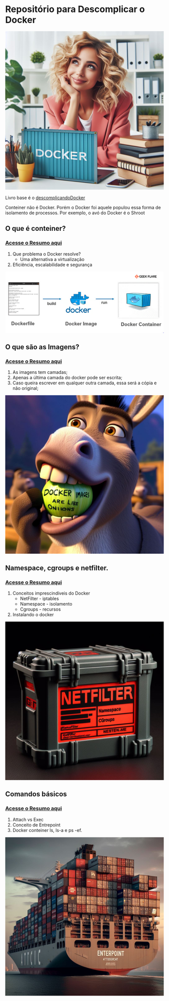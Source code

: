 <link rel="stylesheet" type="text/css" href="style.css">

# Repositório para Descomplicar o Docker

<div class="imagem-container">
  <img src="./imgs/santosindocker.jpeg">
</div>

Livro base é o [descomplicandoDocker](https://livro.descomplicandodocker.com.br/)

Conteiner não é Docker. Porém o Docker foi aquele populou essa forma de isolamento de processos. Por exemplo, o avó do Docker é o Shroot

## O que é conteiner?

### [Acesse o Resumo aqui](./oqueeconteiner.md)

1. Que problema o Docker resolve?
    * Uma alternativa a virtualização
2. Eficiência, escalabilidade e segurança


<div class="imagem-container">
  <img src="./imgs/image.png">
</div>


## O que são as Imagens?

### [Acesse o Resumo aqui](./oquesaoimagens.md)

1. As imagens tem camadas;
2. Apenas a última camada do docker pode ser escrita;
3. Caso queira escrever em qualquer outra camada, essa será a cópia e não original;

<div class="imagem-container">
  <img src="./imgs/ogrossaocomocebolas.jpeg">
</div>

## Namespace, cgroups e netfilter.

### [Acesse o Resumo aqui](./conceitosbasicos.md)

1. Conceitos imprescindíveis do Docker
    * NetFilter - iptables
    * Namespace - isolamento
    * Cgroups - recursos
2. Instalando o docker

<div class="imagem-container">
  <img src="./imgs/netfilter.jpeg">
</div>


## Comandos básicos

### [Acesse o Resumo aqui](./comandosbasicosdocker.md)

1. Attach vs Exec
2. Conceito de Entrepoint
3. Docker conteiner ls, ls-a e ps -ef.


![alt text](./imgs/entrepoint.jpeg)